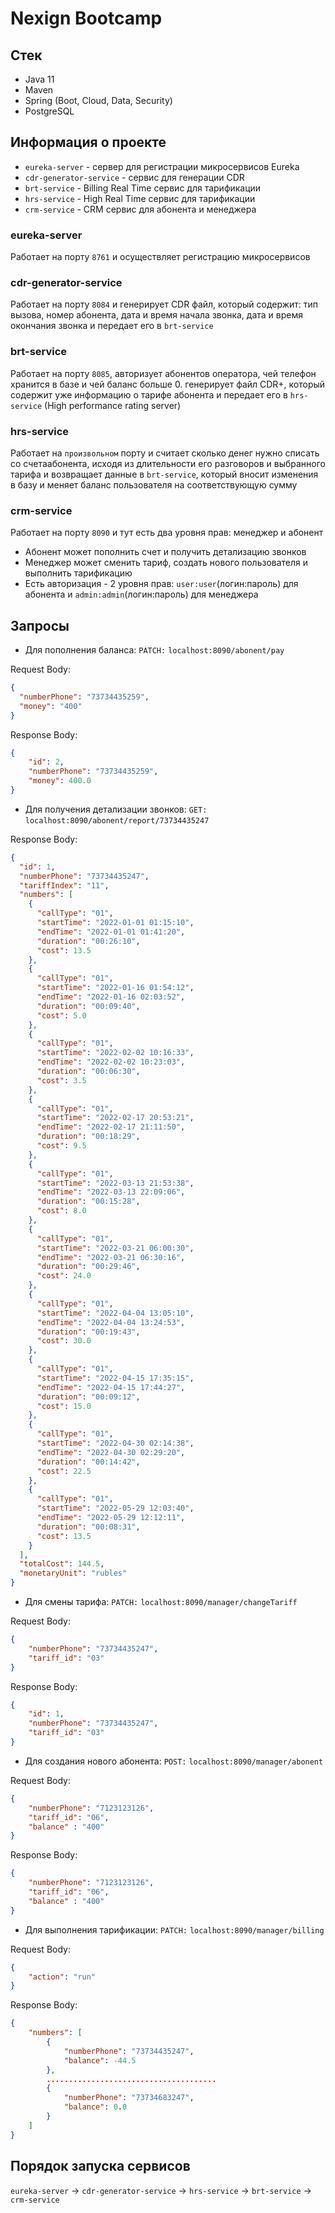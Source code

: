 # Nexign Bootcamp
## Стек
- Java 11
- Maven
- Spring (Boot, Cloud, Data, Security)
- PostgreSQL

## Информация о проекте
- `eureka-server` - сервер для регистрации микросервисов Eureka
- `cdr-generator-service` - сервис для генерации CDR
- `brt-service` - Billing Real Time сервис для тарификации
- `hrs-service` - High Real Time сервис для тарификации
- `crm-service` - CRM сервис для абонента и менеджера

### eureka-server
Работает на порту `8761` и осуществляет регистрацию микросервисов

### cdr-generator-service
Работает на порту `8084` и генерирует CDR файл, который содержит: тип вызова,
номер абонента,
дата и время начала звонка,
дата и время окончания звонка и передает его в `brt-service`

### brt-service
Работает на порту `8085`, авторизует абонентов оператора, чей телефон хранится в базе и чей баланс больше 0.
генерирует файл CDR+, который содержит уже информацию о тарифе абонента и передает его в ``hrs-service`` (High performance rating server)

### hrs-service
Работает на `произвольном` порту и считает сколько денег нужно списать со счетаабонента, исходя из длительности его разговоров и выбранного тарифа
и возвращает данные в `brt-service`, который вносит изменения в базу и меняет баланс пользователя на соответствующую сумму

### crm-service
Работает на порту `8090` и тут есть два уровня прав: менеджер и абонент
- Абонент может пополнить счет и получить детализацию звонков
- Менеджер может сменить тариф, создать нового пользователя и выполнить тарификацию
- Есть авторизация - 2 уровня прав: `user:user`(логин:пароль) для абонента и `admin:admin`(логин:пароль) для менеджера

## Запросы
- Для пополнения баланса:
`PATCH:` `localhost:8090/abonent/pay`

Request Body:
```json
{
  "numberPhone": "73734435259",
  "money": "400"
}
```

Response Body:
```json
{
    "id": 2,
    "numberPhone": "73734435259",
    "money": 400.0
}
```
- Для получения детализации звонков:
`GET:` `localhost:8090/abonent/report/73734435247`

Response Body:
```json
{
  "id": 1,
  "numberPhone": "73734435247",
  "tariffIndex": "11",
  "numbers": [
    {
      "callType": "01",
      "startTime": "2022-01-01 01:15:10",
      "endTime": "2022-01-01 01:41:20",
      "duration": "00:26:10",
      "cost": 13.5
    },
    {
      "callType": "01",
      "startTime": "2022-01-16 01:54:12",
      "endTime": "2022-01-16 02:03:52",
      "duration": "00:09:40",
      "cost": 5.0
    },
    {
      "callType": "01",
      "startTime": "2022-02-02 10:16:33",
      "endTime": "2022-02-02 10:23:03",
      "duration": "00:06:30",
      "cost": 3.5
    },
    {
      "callType": "01",
      "startTime": "2022-02-17 20:53:21",
      "endTime": "2022-02-17 21:11:50",
      "duration": "00:18:29",
      "cost": 9.5
    },
    {
      "callType": "01",
      "startTime": "2022-03-13 21:53:38",
      "endTime": "2022-03-13 22:09:06",
      "duration": "00:15:28",
      "cost": 8.0
    },
    {
      "callType": "01",
      "startTime": "2022-03-21 06:00:30",
      "endTime": "2022-03-21 06:30:16",
      "duration": "00:29:46",
      "cost": 24.0
    },
    {
      "callType": "01",
      "startTime": "2022-04-04 13:05:10",
      "endTime": "2022-04-04 13:24:53",
      "duration": "00:19:43",
      "cost": 30.0
    },
    {
      "callType": "01",
      "startTime": "2022-04-15 17:35:15",
      "endTime": "2022-04-15 17:44:27",
      "duration": "00:09:12",
      "cost": 15.0
    },
    {
      "callType": "01",
      "startTime": "2022-04-30 02:14:38",
      "endTime": "2022-04-30 02:29:20",
      "duration": "00:14:42",
      "cost": 22.5
    },
    {
      "callType": "01",
      "startTime": "2022-05-29 12:03:40",
      "endTime": "2022-05-29 12:12:11",
      "duration": "00:08:31",
      "cost": 13.5
    }
  ],
  "totalCost": 144.5,
  "monetaryUnit": "rubles"
}
```

- Для смены тарифа:
`PATCH:` `localhost:8090/manager/changeTariff`

Request Body:
```json
{
    "numberPhone": "73734435247",
    "tariff_id": "03"
}
```

Response Body:
```json
{
    "id": 1,
    "numberPhone": "73734435247",
    "tariff_id": "03"
}
```

- Для создания нового абонента:
`POST:` `localhost:8090/manager/abonent`

Request Body:
```json
{
    "numberPhone": "7123123126",
    "tariff_id": "06",
    "balance" : "400"
}
```

Response Body:
```json
{
    "numberPhone": "7123123126",
    "tariff_id": "06",
    "balance" : "400"
}
```

- Для выполнения тарификации:
`PATCH:` `localhost:8090/manager/billing`

Request Body:
```json
{
    "action": "run"
}
```

Response Body:
```json
{
    "numbers": [
        {
            "numberPhone": "73734435247",
            "balance": -44.5
        },
        ......................................
        {
            "numberPhone": "73734683247",
            "balance": 0.0
        }
    ]
}
```

## Порядок запуска сервисов
`eureka-server` -> `cdr-generator-service` -> `hrs-service` -> `brt-service` -> `crm-service`